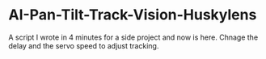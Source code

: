 # AI-Pan-Tilt-Track-Vision-Huskylens
A script I wrote in 4 minutes for a side project and now is here.
Chnage the delay and the servo speed to adjust tracking.

